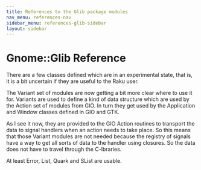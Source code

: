 ```yaml
---
title: References to the Glib package modules
nav_menu: references-nav
sidebar_menu: references-glib-sidebar
layout: sidebar
---
```

# Gnome::Glib Reference

There are a few classes defined which are in an experimental state, that is, it is a bit uncertain if they are useful to the Raku user.

The Variant set of modules are now getting a bit more clear where to use it for. Variants are used to define a kind of data structure which are used by the Action set of modules from GIO. In turn they get used by the Application and Window classes defined in GIO and GTK.

As I see it now, they are provided to the GIO Action routines to transport the data to signal handlers when an action needs to take place. So this means that those Variant modules are not needed because the registry of signals have a way to get all sorts of data to the handler using closures. So the data does not have to travel through the C-lbraries.

At least Error, List, Quark and SList are usable.
